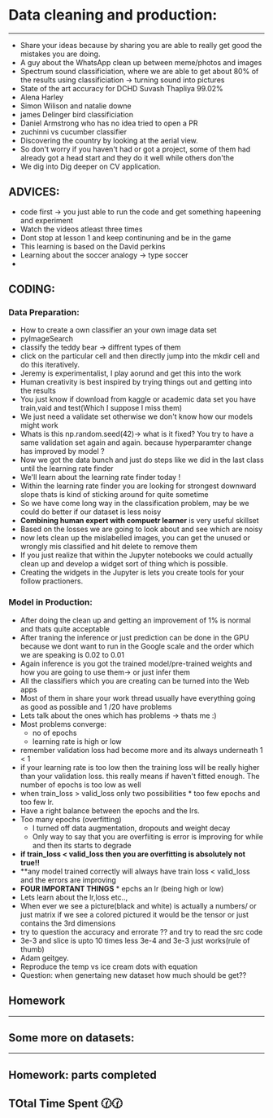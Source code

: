 # Data cleaning and production:
-----------------------
* Share your ideas because by sharing you are able to really get good the mistakes you
are doing. 
* A guy about the WhatsApp clean up between meme/photos and images
* Spectrum sound classificiation, where we are able to get about 80% of the
results using classificiation -> turning sound into pictures
* State of the art accuracy for DCHD Suvash Thapliya 99.02% 
* Alena Harley 
* Simon Wilison and natalie downe
* james Delinger bird classificiation
* Daniel Armstrong who has no idea tried to open a PR 
* zuchinni vs cucumber classifier
* Discovering the country by looking at the aerial view. 
* So don't worry if you haven't had or got a project, some of them
had already got a head start and they do it well while others don'the
* We dig into Dig deeper on CV application. 



ADVICES:
--------
* code first -> you just able to run the code and get something hapeening
and experiment
* Watch the videos atleast three times 
* Dont stop at lesson 1 and keep continuning and be in the game
* This learning is based on the David perkins
* Learning about the soccer analogy -> type soccer
*   


CODING:
--------
### Data Preparation:
 * How to create a own classifier an your own image data set 
 * pyImageSearch 
 * classify the teddy bear -> diffrent types of them 
 * click on  the particular cell and then directly jump into the mkdir cell
 and do this iteratively.
 * Jeremy is experimentalist, I play aorund and get this into the work
 * Human creativity is best inspired by trying things out and getting into the
results 
* You just know if download from kaggle or academic data set you have train,vaid and test(Which I suppose
I miss them)
* We just need a validate set otherwise we don't know how our models might 
work
* Whats is this np.random.seed(42)-> what is it fixed? You try to have a
same validation set again and again. because hyperparamter change has improved
by model ? 
* Now we got the data bunch and just do steps like we did in the last 
class until the learning rate finder
* We'll learn about the learning rate finder today !
* Within the learning rate finder you are looking for strongest downward slope
 thats is kind of sticking around for quite sometime 
* So we have come long way in the classification problem, may be we could
do better if our dataset is less noisy 
* **Combining human expert with compuetr learner** is very useful skillset
* Based on the losses we are going to look about and see which are noisy
* now lets clean up the mislabelled images, you can get the unused or wrongly mis classified
and hit delete to remove them
* If you just realize that within the Jupyter notebooks we could actually 
clean up and develop a widget sort of thing which is possible.
* Creating the widgets in the Jupyter is lets you create tools for your follow 
practioners.

   
### Model in Production:
* After doing the clean up and getting an improvement of 1% is normal and
thats quite acceptable
* After traning the inference or just prediction can be done in the
GPU because we dont want to run in the Google scale and the order which we are speaking
is 0.02 to 0.01
* Again inference is you got the trained model/pre-trained weights and how you are 
going to use them-> or just infer them
* All the classifiers which you are creating can be turned into the Web apps
* Most of them in share your work thread usually have everything going as good as possible 
and 1 /20 have problems
* Lets talk about the ones which has problems -> thats me :)
* Most problems converge:
	* no of epochs
	* learning rate is high or low
* remember validation loss had become more and its always underneath 1 < 1
* if your learning rate is too low then the training loss will be really higher
than your validation loss. this really means if haven't fitted enough. The number of 
epochs is too low as well
* when train_loss > valid_loss only two possibilities
		* too few epochs and too few lr.
* Have a right balance between  the epochs and the lrs.
* Too many epochs (overfitting)
	* I turned off data augmentation, dropouts and weight decay
	* Only way to say that you are overfiiting is error is improving for while
and then its starts to degrade
* **if train_loss < valid_loss then you are overfitting is absolutely not true!!**
* **any model trained correctly will always have train loss < valid_loss and the errors are improving
* **FOUR IMPORTANT THINGS** 
		*  epchs an lr (being high or low)	
* Lets learn about the lr,loss etc..,
* When ever we see a picture(black and white) is actually a numbers/ or just matrix 
if we see a colored pictured it would be the tensor or just contains the 3rd dimensions
* try to question the accuracy and errorate ?? and try to read the src code
* 3e-3 and slice is upto 10 times less 3e-4 and 3e-3 just works(rule of thumb)
* Adam geitgey.
* Reproduce the temp vs ice cream dots with equation 
* Question: when genertaing new dataset how much should be get??
 




## Homework
--------


## Some more on datasets: 
------------


## Homework:  parts completed 

## TOtal Time Spent 🕜:clock130:


